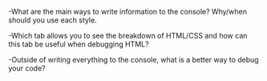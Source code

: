-What are the main ways to write information to the console? Why/when should you use each style.

-Which tab allows you to see the breakdown of HTML/CSS and how can this tab be useful when debugging HTML?

-Outside of writing everything to the console, what is a better way to debug your code?